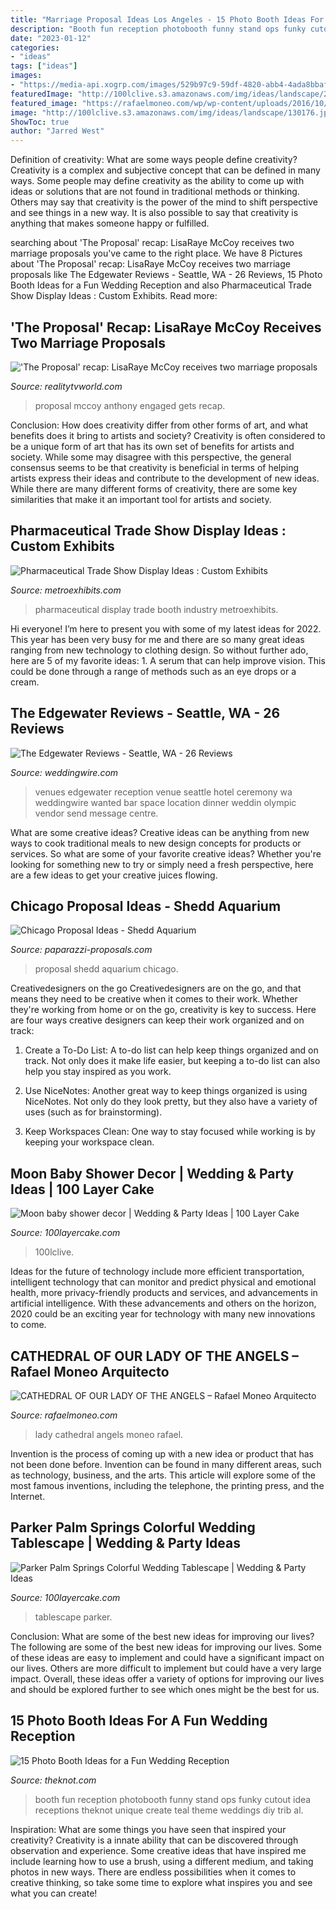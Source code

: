 ```yaml
---
title: "Marriage Proposal Ideas Los Angeles - 15 Photo Booth Ideas For A Fun Wedding Reception"
description: "Booth fun reception photobooth funny stand ops funky cutout idea receptions theknot unique create teal theme weddings diy trib al"
date: "2023-01-12"
categories:
- "ideas"
tags: ["ideas"]
images:
- "https://media-api.xogrp.com/images/529b97c9-59df-4820-abb4-4ada8bbaf9f2~rs_768.h"
featuredImage: "http://100lclive.s3.amazonaws.com/img/ideas/landscape/222456.jpg?a=1627216779.7575"
featured_image: "https://rafaelmoneo.com/wp/wp-content/uploads/2016/10/0620-08Fweb.jpg"
image: "http://100lclive.s3.amazonaws.com/img/ideas/landscape/130176.jpg?a=1591889267.6779"
ShowToc: true
author: "Jarred West"
---
```



Definition of creativity: What are some ways people define creativity?
Creativity is a complex and subjective concept that can be defined in many ways. Some people may define creativity as the ability to come up with ideas or solutions that are not found in traditional methods or thinking. Others may say that creativity is the power of the mind to shift perspective and see things in a new way. It is also possible to say that creativity is anything that makes someone happy or fulfilled.

	

		
searching about &#039;The Proposal&#039; recap: LisaRaye McCoy receives two marriage proposals you've came to the right place. We have 8 Pictures about &#039;The Proposal&#039; recap: LisaRaye McCoy receives two marriage proposals like The Edgewater Reviews - Seattle, WA - 26 Reviews, 15 Photo Booth Ideas for a Fun Wedding Reception and also Pharmaceutical Trade Show Display Ideas : Custom Exhibits. Read more:
		
    
## &#039;The Proposal&#039; Recap: LisaRaye McCoy Receives Two Marriage Proposals

<img loading=lazy src="https://web.realitytvworld.com/imgen/e-24252-1600-1200.jpg" onerror="this.onerror=null;this.src='https://tse2.mm.bing.net/th?id=OIP.a4u3BV_1SN6vBRckI8p2agHaFj&amp;pid=15.1';" alt="&#039;The Proposal&#039; recap: LisaRaye McCoy receives two marriage proposals">

_Source: realitytvworld.com_

>proposal mccoy anthony engaged gets recap. 

	

Conclusion: How does creativity differ from other forms of art, and what benefits does it bring to artists and society?
Creativity is often considered to be a unique form of art that has its own set of benefits for artists and society. While some may disagree with this perspective, the general consensus seems to be that creativity is beneficial in terms of helping artists express their ideas and contribute to the development of new ideas. While there are many different forms of creativity, there are some key similarities that make it an important tool for artists and society.

    
## Pharmaceutical Trade Show Display Ideas : Custom Exhibits

<img loading=lazy src="https://metroexhibits.com/wp-content/uploads/2014/10/MiddleBrook-Pharmaceutical.jpg" onerror="this.onerror=null;this.src='https://tse1.mm.bing.net/th?id=OIP.DQyQTnMuc8BXMKD2xYEjowHaGD&amp;pid=15.1';" alt="Pharmaceutical Trade Show Display Ideas : Custom Exhibits">

_Source: metroexhibits.com_

>pharmaceutical display trade booth industry metroexhibits. 

	

Hi everyone! I’m here to present you with some of my latest ideas for 2022. This year has been very busy for me and there are so many great ideas ranging from new technology to clothing design. So without further ado, here are 5 of my favorite ideas: 1. A serum that can help improve vision. This could be done through a range of methods such as an eye drops or a cream. 
    
## The Edgewater Reviews - Seattle, WA - 26 Reviews

<img loading=lazy src="https://wwcdn.weddingwire.com/vendor/105001_110000/107676/thumbnails/1200x1200_1399052687898-olympic-weddin.jpg" onerror="this.onerror=null;this.src='https://tse1.mm.bing.net/th?id=OIP.6VnUIMvlQePGmQsfwKzDtwHaE8&amp;pid=15.1';" alt="The Edgewater Reviews - Seattle, WA - 26 Reviews">

_Source: weddingwire.com_

>venues edgewater reception venue seattle hotel ceremony wa weddingwire wanted bar space location dinner weddin olympic vendor send message centre. 

	

What are some creative ideas?
Creative ideas can be anything from new ways to cook traditional meals to new design concepts for products or services. So what are some of your favorite creative ideas? Whether you're looking for something new to try or simply need a fresh perspective, here are a few ideas to get your creative juices flowing.

    
## Chicago Proposal Ideas - Shedd Aquarium

<img loading=lazy src="https://www.paparazzi-proposals.com/uploads/2015/06/Chicago-Engagement-Photography-Shawn-4.jpg" onerror="this.onerror=null;this.src='https://tse4.mm.bing.net/th?id=OIP.LkKRP5qXx2DmRgcMj4D-FwHaLG&amp;pid=15.1';" alt="Chicago Proposal Ideas - Shedd Aquarium">

_Source: paparazzi-proposals.com_

>proposal shedd aquarium chicago. 

	

Creativedesigners on the go
Creativedesigners are on the go, and that means they need to be creative when it comes to their work. Whether they're working from home or on the go, creativity is key to success. Here are four ways creative designers can keep their work organized and on track:
1. Create a To-Do List: A to-do list can help keep things organized and on track. Not only does it make life easier, but keeping a to-do list can also help you stay inspired as you work.

2. Use NiceNotes: Another great way to keep things organized is using NiceNotes. Not only do they look pretty, but they also have a variety of uses (such as for brainstorming).

3. Keep Workspaces Clean: One way to stay focused while working is by keeping your workspace clean.

    
## Moon Baby Shower Decor | Wedding &amp; Party Ideas | 100 Layer Cake

<img loading=lazy src="http://100lclive.s3.amazonaws.com/img/ideas/landscape/222456.jpg?a=1627216779.7575" onerror="this.onerror=null;this.src='https://tse3.mm.bing.net/th?id=OIP.wVFH4sp-r7sCfRGT_FVJewHaNJ&amp;pid=15.1';" alt="Moon baby shower decor | Wedding &amp; Party Ideas | 100 Layer Cake">

_Source: 100layercake.com_

>100lclive. 

	

Ideas for the future of technology include more efficient transportation, intelligent technology that can monitor and predict physical and emotional health, more privacy-friendly products and services, and advancements in artificial intelligence. With these advancements and others on the horizon, 2020 could be an exciting year for technology with many new innovations to come.

    
## CATHEDRAL OF OUR LADY OF THE ANGELS – Rafael Moneo Arquitecto

<img loading=lazy src="https://rafaelmoneo.com/wp/wp-content/uploads/2016/10/0620-08Fweb.jpg" onerror="this.onerror=null;this.src='https://tse2.mm.bing.net/th?id=OIP.rxMxneJvKqLkhsYwjAtjYwHaJO&amp;pid=15.1';" alt="CATHEDRAL OF OUR LADY OF THE ANGELS – Rafael Moneo Arquitecto">

_Source: rafaelmoneo.com_

>lady cathedral angels moneo rafael. 

	

Invention is the process of coming up with a new idea or product that has not been done before. Invention can be found in many different areas, such as technology, business, and the arts. This article will explore some of the most famous inventions, including the telephone, the printing press, and the Internet.

    
## Parker Palm Springs Colorful Wedding Tablescape | Wedding &amp; Party Ideas

<img loading=lazy src="http://100lclive.s3.amazonaws.com/img/ideas/landscape/130176.jpg?a=1591889267.6779" onerror="this.onerror=null;this.src='https://tse2.mm.bing.net/th?id=OIP.q7A-li6r_pDXV_H9Z1LDjwHaLH&amp;pid=15.1';" alt="Parker Palm Springs Colorful Wedding Tablescape | Wedding &amp; Party Ideas">

_Source: 100layercake.com_

>tablescape parker. 

	

Conclusion: What are some of the best new ideas for improving our lives?
The following are some of the best new ideas for improving our lives. Some of these ideas are easy to implement and could have a significant impact on our lives. Others are more difficult to implement but could have a very large impact. Overall, these ideas offer a variety of options for improving our lives and should be explored further to see which ones might be the best for us.

    
## 15 Photo Booth Ideas For A Fun Wedding Reception

<img loading=lazy src="https://media-api.xogrp.com/images/529b97c9-59df-4820-abb4-4ada8bbaf9f2~rs_768.h" onerror="this.onerror=null;this.src='https://tse2.mm.bing.net/th?id=OIP.YeS0KNMRir5RFWvGr2pDuQHaJ4&amp;pid=15.1';" alt="15 Photo Booth Ideas for a Fun Wedding Reception">

_Source: theknot.com_

>booth fun reception photobooth funny stand ops funky cutout idea receptions theknot unique create teal theme weddings diy trib al. 

	

Inspiration: What are some things you have seen that inspired your creativity?
Creativity is a innate ability that can be discovered through observation and experience. Some creative ideas that have inspired me include learning how to use a brush, using a different medium, and taking photos in new ways. There are endless possibilities when it comes to creative thinking, so take some time to explore what inspires you and see what you can create!

